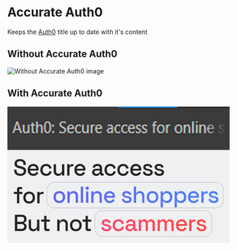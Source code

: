 # Accurate Auth0

Keeps the [Auth0](https://auth0.com/) title up to date with it's content



## Without Accurate Auth0

![Without Accurate Auth0 image](C:\Users\jgrass23\Dev\auth0idea\images\Without.png)

## With Accurate Auth0

![With Accurate Auth0 image](images/With.png)
